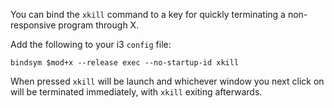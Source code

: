 You can bind the `xkill` command to a key for quickly terminating a non-responsive program through X.

Add the following to your i3 `config` file:

```
bindsym $mod+x --release exec --no-startup-id xkill
```

When pressed `xkill` will be launch and whichever window you next click on will be terminated immediately, with `xkill` exiting afterwards.
